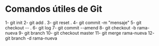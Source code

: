 # Comandos útiles de Git

1- git init
2- git add .
3- git reset .
4- git commit -m "mensaje"
5- git checkout -- .
6- git log
7- git commit --amend
8- git checkout -b rama-nueva
9- git branch
10- git checkout master
11- git merge rama-nueva
12- git branch -d rama-nueva